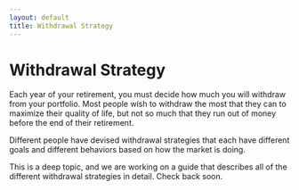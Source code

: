 ```yaml
---
layout: default
title: Withdrawal Strategy
---
```


# Withdrawal Strategy

Each year of your retirement, you must decide how much you will withdraw from
your portfolio. Most people wish to withdraw the most that they can to maximize
their quality of life, but not so much that they run out of money before the end
of their retirement.

Different people have devised withdrawal strategies that each have different
goals and different behaviors based on how the market is doing.

This is a deep topic, and we are working on a guide that describes all of the
different withdrawal strategies in detail. Check back soon.
